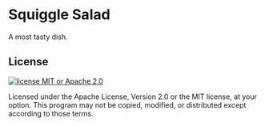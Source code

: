 # Squiggle Salad

A most tasty dish.

## License

[![license MIT or Apache
2.0](https://img.shields.io/badge/license-MIT%20or%20Apache%202.0-blue)](https://github.com/mooreryan/computational_lab_notebooks)

Licensed under the Apache License, Version 2.0 or the MIT license, at
your option. This program may not be copied, modified, or distributed
except according to those terms.
